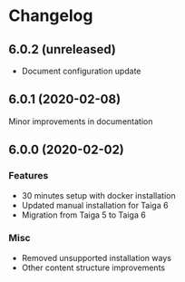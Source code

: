 # Changelog

## 6.0.2 (unreleased)

- Document configuration update

## 6.0.1 (2020-02-08)

Minor improvements in documentation

## 6.0.0 (2020-02-02)

### Features

- 30 minutes setup with docker installation
- Updated manual installation for Taiga 6
- Migration from Taiga 5 to Taiga 6

### Misc

- Removed unsupported installation ways
- Other content structure improvements
